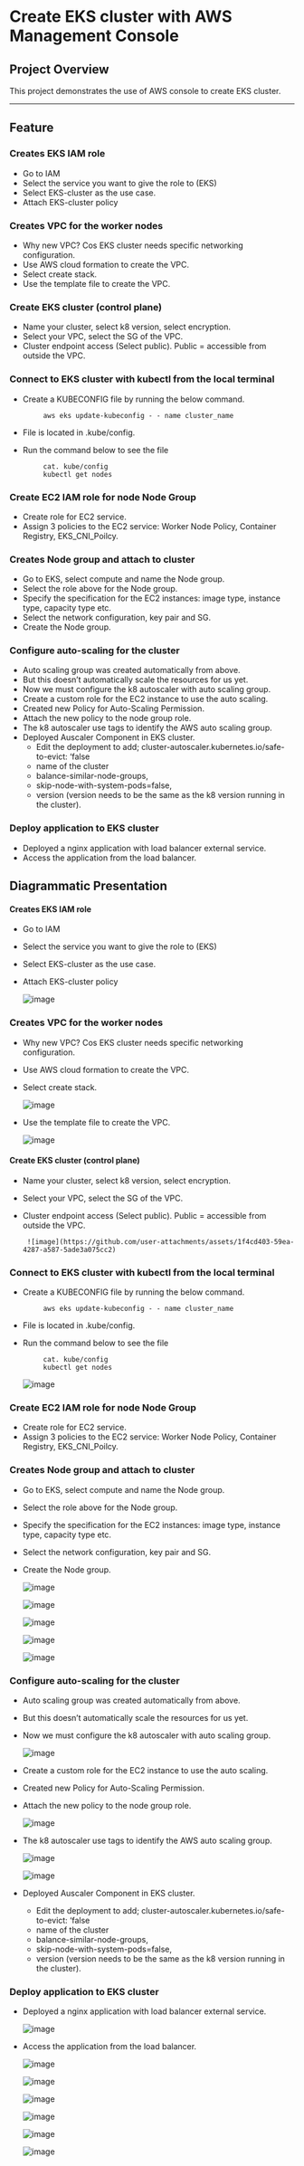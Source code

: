 # Create EKS cluster with AWS Management Console

## **Project Overview**
This project demonstrates the use of AWS console to create EKS cluster. 

---
  
## **Feature**

### **Creates EKS IAM role**
 - Go to IAM
 - Select the service you want to give the role to (EKS)
 - Select EKS-cluster as the use case.
 - Attach EKS-cluster policy

### **Creates VPC for the worker nodes**
 - Why new VPC? Cos EKS cluster needs specific networking configuration.
 - Use AWS cloud formation to create the VPC.
 - Select create stack.
 - Use the template file to create the VPC.

### **Create EKS cluster (control plane)**
 - Name your cluster, select k8 version, select encryption.
 - Select your VPC, select the SG of the VPC.
 - Cluster endpoint access (Select public). Public = accessible from outside the VPC.

### **Connect to EKS cluster with kubectl from the local terminal**
- Create a KUBECONFIG file by running the below command.
    ```
         aws eks update-kubeconfig - - name cluster_name
    ```

- File is located in .kube/config.
- Run the command below to see the file
    ```
         cat. kube/config
         kubectl get nodes
    ``` 

### **Create EC2 IAM role for node Node Group**

- Create role for EC2 service.
- Assign 3 policies to the EC2 service:  Worker Node Policy, Container Registry, EKS_CNI_Poilcy.


### **Creates Node group and attach to cluster**

- Go to EKS, select compute and name the Node group.
- Select the role above for the Node group.
- Specify the specification for the EC2 instances: image type, instance type, capacity type etc.
- Select the network configuration, key pair and SG.
- Create the Node group.

### **Configure auto-scaling for the cluster**
- Auto scaling group was created automatically from above.
- But this doesn’t automatically scale the resources for us yet.
- Now we must configure the k8 autoscaler with auto scaling group.
- Create a custom role for the EC2 instance to use the auto scaling.
- Created new Policy for Auto-Scaling Permission.
- Attach the new policy to the node group role.
- The k8 autoscaler use tags to identify the AWS auto scaling group.
- Deployed Auscaler Component in EKS cluster.
     -  Edit the deployment to add; cluster-autoscaler.kubernetes.io/safe-to-evict: ‘false
     - name of the cluster
     - balance-similar-node-groups,
     - skip-node-with-system-pods=false,
     - version (version needs to be the same as the k8 version running in the cluster).

### **Deploy application to EKS cluster**
- Deployed a nginx application with load balancer external service.
- Access the application from the load balancer.

## **Diagrammatic Presentation**

#### **Creates EKS IAM role**
 - Go to IAM
 - Select the service you want to give the role to (EKS)
 - Select EKS-cluster as the use case.
 - Attach EKS-cluster policy
   
   ![image](https://github.com/user-attachments/assets/fe38a1d5-4345-4a32-be39-eda53a5bd8fd)


### **Creates VPC for the worker nodes**
 - Why new VPC? Cos EKS cluster needs specific networking configuration.
 - Use AWS cloud formation to create the VPC.
 - Select create stack.
   
   ![image](https://github.com/user-attachments/assets/e2f759c4-f9fc-413f-b797-8c998f8862b2)

 - Use the template file to create the VPC.

   ![image](https://github.com/user-attachments/assets/7acf1462-9488-4fed-bfac-5478e5b34297)


#### **Create EKS cluster (control plane)**
 - Name your cluster, select k8 version, select encryption.
 - Select your VPC, select the SG of the VPC.
 - Cluster endpoint access (Select public). Public = accessible from outside the VPC.

        ![image](https://github.com/user-attachments/assets/1f4cd403-59ea-4287-a587-5ade3a075cc2)


### **Connect to EKS cluster with kubectl from the local terminal**
- Create a KUBECONFIG file by running the below command.
    ```
         aws eks update-kubeconfig - - name cluster_name
    ```
- File is located in .kube/config.
- Run the command below to see the file
    ```
         cat. kube/config
         kubectl get nodes
    ``` 

  ![image](https://github.com/user-attachments/assets/afdd7165-467e-4c63-9e0b-ebba8bd7cb4b)
  

### **Create EC2 IAM role for node Node Group**

- Create role for EC2 service.
- Assign 3 policies to the EC2 service:  Worker Node Policy, Container Registry, EKS_CNI_Poilcy.


### **Creates Node group and attach to cluster**

- Go to EKS, select compute and name the Node group.
- Select the role above for the Node group.
- Specify the specification for the EC2 instances: image type, instance type, capacity type etc.
- Select the network configuration, key pair and SG.
- Create the Node group.

  ![image](https://github.com/user-attachments/assets/63eae7c8-1c53-46f5-b9a2-b00e8fb8886e)

  ![image](https://github.com/user-attachments/assets/e059c6b1-c518-43cb-81b0-caac3026d72a)

  ![image](https://github.com/user-attachments/assets/847af745-857b-4d4c-8d34-a5850f6193f6)

  ![image](https://github.com/user-attachments/assets/aec28b97-124b-4c18-83ea-8dfb5e086575)

  ![image](https://github.com/user-attachments/assets/12042d9e-b689-4d21-be47-b8cc801f4dff)



### **Configure auto-scaling for the cluster**

- Auto scaling group was created automatically from above.
- But this doesn’t automatically scale the resources for us yet.
- Now we must configure the k8 autoscaler with auto scaling group.
  
  ![image](https://github.com/user-attachments/assets/338683c4-04c4-425e-b3b7-d3c846407718)

- Create a custom role for the EC2 instance to use the auto scaling.
- Created new Policy for Auto-Scaling Permission.
- Attach the new policy to the node group role.

   ![image](https://github.com/user-attachments/assets/ea51cd3f-452d-4fb5-ad9d-f08910bca809)
  

- The k8 autoscaler use tags to identify the AWS auto scaling group.

  ![image](https://github.com/user-attachments/assets/ea2ad981-76fb-478e-aa92-2b74ae58a9fb)

  ![image](https://github.com/user-attachments/assets/cb0c42eb-85cf-4faf-930a-d2a0de3f3c7c)


- Deployed Auscaler Component in EKS cluster.
     -  Edit the deployment to add; cluster-autoscaler.kubernetes.io/safe-to-evict: ‘false
     - name of the cluster
     - balance-similar-node-groups,
     - skip-node-with-system-pods=false,
     - version (version needs to be the same as the k8 version running in the cluster).

### **Deploy application to EKS cluster**
- Deployed a nginx application with load balancer external service.

  ![image](https://github.com/user-attachments/assets/091f3f9f-ce68-45e0-aa3f-4e3e85618dad)

- Access the application from the load balancer.

  ![image](https://github.com/user-attachments/assets/338a9f44-71c6-440c-a93b-54baed3165f7)


  ![image](https://github.com/user-attachments/assets/133822ad-0c7b-483d-b2d5-95a1f3b7ea89)

  ![image](https://github.com/user-attachments/assets/8443d13f-354b-49d0-b529-fc26f5636343)

  ![image](https://github.com/user-attachments/assets/c083b7cc-2dea-4b6d-a36e-ba6959c01e91)

  ![image](https://github.com/user-attachments/assets/0e51b3b8-2061-4fa5-9e5e-89feae8ed36d)

  ![image](https://github.com/user-attachments/assets/fc1291fd-cf3f-4314-aad0-3008e458ae8d)






